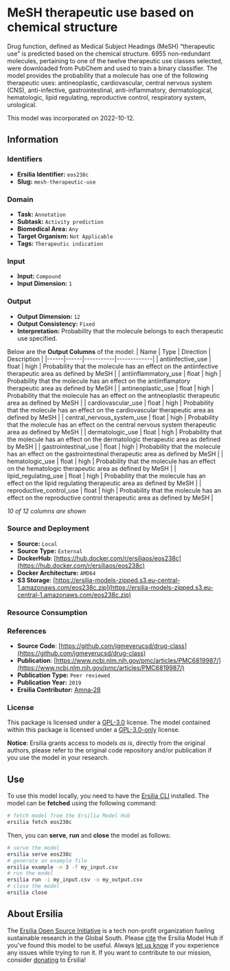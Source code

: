 # MeSH therapeutic use based on chemical structure

Drug function, defined as Medical Subject Headings (MeSH) “therapeutic use” is predicted based on the chemical structure. 6955 non-redundant molecules, pertaining to one of the twelve therapeutic use classes selected, were downloaded from PubChem and used to train a binary classifier. The model provides the probability that a molecule has one of the following therapeutic uses: antineoplastic, cardiovascular, central nervous system (CNS), anti-infective, gastrointestinal, anti-inflammatory, dermatological, hematologic, lipid regulating, reproductive control, respiratory system, urological.

This model was incorporated on 2022-10-12.

## Information
### Identifiers
- **Ersilia Identifier:** `eos238c`
- **Slug:** `mesh-therapeutic-use`

### Domain
- **Task:** `Annotation`
- **Subtask:** `Activity prediction`
- **Biomedical Area:** `Any`
- **Target Organism:** `Not Applicable`
- **Tags:** `Therapeutic indication`

### Input
- **Input:** `Compound`
- **Input Dimension:** `1`

### Output
- **Output Dimension:** `12`
- **Output Consistency:** `Fixed`
- **Interpretation:** Probability that the molecule belongs to each therapeutic use specified.

Below are the **Output Columns** of the model:
| Name | Type | Direction | Description |
|------|------|-----------|-------------|
| antiinfective_use | float | high | Probability that the molecule has an effect on the antiinfective therapeutic area as defined by MeSH |
| antiinflammatory_use | float | high | Probability that the molecule has an effect on the antiinflamatory therapeutic area as defined by MeSH |
| antineoplastic_use | float | high | Probability that the molecule has an effect on the antneoplastic therapeutic area as defined by MeSH |
| cardiovascular_use | float | high | Probability that the molecule has an effect on the cardiovascular therapeutic area as defined by MeSH |
| central_nervous_system_use | float | high | Probability that the molecule has an effect on the central nervous system therapeutic area as defined by MeSH |
| dermatologic_use | float | high | Probability that the molecule has an effect on the dermatologic therapeutic area as defined by MeSH |
| gastrointestinal_use | float | high | Probability that the molecule has an effect on the gastrointestinal therapeutic area as defined by MeSH |
| hematologic_use | float | high | Probability that the molecule has an effect on the hematologic therapeutic area as defined by MeSH |
| lipid_regulating_use | float | high | Probability that the molecule has an effect on the lipid regulating therapeutic area as defined by MeSH |
| reproductive_control_use | float | high | Probability that the molecule has an effect on the reproductive control therapeutic area as defined by MeSH |

_10 of 12 columns are shown_
### Source and Deployment
- **Source:** `Local`
- **Source Type:** `External`
- **DockerHub**: [https://hub.docker.com/r/ersiliaos/eos238c](https://hub.docker.com/r/ersiliaos/eos238c)
- **Docker Architecture:** `AMD64`
- **S3 Storage**: [https://ersilia-models-zipped.s3.eu-central-1.amazonaws.com/eos238c.zip](https://ersilia-models-zipped.s3.eu-central-1.amazonaws.com/eos238c.zip)

### Resource Consumption


### References
- **Source Code**: [https://github.com/jgmeyerucsd/drug-class](https://github.com/jgmeyerucsd/drug-class)
- **Publication**: [https://www.ncbi.nlm.nih.gov/pmc/articles/PMC6819987/](https://www.ncbi.nlm.nih.gov/pmc/articles/PMC6819987/)
- **Publication Type:** `Peer reviewed`
- **Publication Year:** `2019`
- **Ersilia Contributor:** [Amna-28](https://github.com/Amna-28)

### License
This package is licensed under a [GPL-3.0](https://github.com/ersilia-os/ersilia/blob/master/LICENSE) license. The model contained within this package is licensed under a [GPL-3.0-only](LICENSE) license.

**Notice**: Ersilia grants access to models _as is_, directly from the original authors, please refer to the original code repository and/or publication if you use the model in your research.


## Use
To use this model locally, you need to have the [Ersilia CLI](https://github.com/ersilia-os/ersilia) installed.
The model can be **fetched** using the following command:
```bash
# fetch model from the Ersilia Model Hub
ersilia fetch eos238c
```
Then, you can **serve**, **run** and **close** the model as follows:
```bash
# serve the model
ersilia serve eos238c
# generate an example file
ersilia example -n 3 -f my_input.csv
# run the model
ersilia run -i my_input.csv -o my_output.csv
# close the model
ersilia close
```

## About Ersilia
The [Ersilia Open Source Initiative](https://ersilia.io) is a tech non-profit organization fueling sustainable research in the Global South.
Please [cite](https://github.com/ersilia-os/ersilia/blob/master/CITATION.cff) the Ersilia Model Hub if you've found this model to be useful. Always [let us know](https://github.com/ersilia-os/ersilia/issues) if you experience any issues while trying to run it.
If you want to contribute to our mission, consider [donating](https://www.ersilia.io/donate) to Ersilia!
